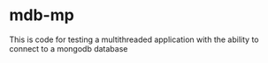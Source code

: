 # mdb-mp

This is code for testing a multithreaded application with the ability to connect to a mongodb database